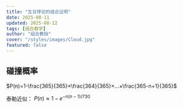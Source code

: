 ```yaml
---
title: "生日悖论的组合证明"
date: 2025-08-11
updated: 2025-08-12
tags: [组合数学]
author: "组合教授"
cover: "/styles/images/Cloud.jpg"
featured: false
---
```


## 碰撞概率

$P(n)=1-\frac{365}{365}×\frac{364}{365}×...×\frac{365-n+1}{365}$

泰勒近似：
$P(n)≈1-e^{-n(n-1)/730}$
